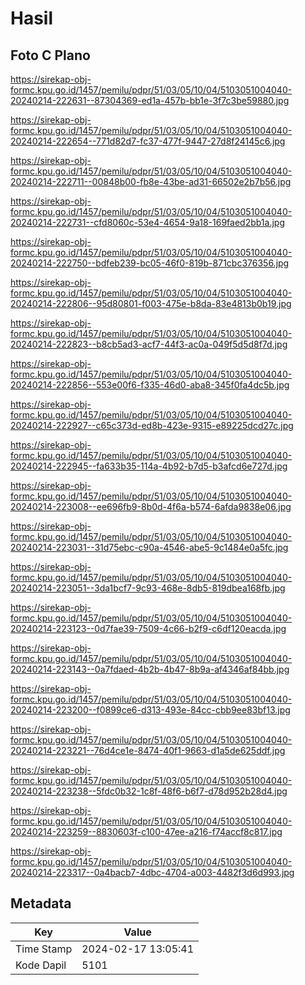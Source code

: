 # Hasil

## Foto C Plano

https://sirekap-obj-formc.kpu.go.id/1457/pemilu/pdpr/51/03/05/10/04/5103051004040-20240214-222631--87304369-ed1a-457b-bb1e-3f7c3be59880.jpg

https://sirekap-obj-formc.kpu.go.id/1457/pemilu/pdpr/51/03/05/10/04/5103051004040-20240214-222654--771d82d7-fc37-477f-9447-27d8f24145c6.jpg

https://sirekap-obj-formc.kpu.go.id/1457/pemilu/pdpr/51/03/05/10/04/5103051004040-20240214-222711--00848b00-fb8e-43be-ad31-66502e2b7b56.jpg

https://sirekap-obj-formc.kpu.go.id/1457/pemilu/pdpr/51/03/05/10/04/5103051004040-20240214-222731--cfd8060c-53e4-4654-9a18-169faed2bb1a.jpg

https://sirekap-obj-formc.kpu.go.id/1457/pemilu/pdpr/51/03/05/10/04/5103051004040-20240214-222750--bdfeb239-bc05-46f0-819b-871cbc376356.jpg

https://sirekap-obj-formc.kpu.go.id/1457/pemilu/pdpr/51/03/05/10/04/5103051004040-20240214-222806--95d80801-f003-475e-b8da-83e4813b0b19.jpg

https://sirekap-obj-formc.kpu.go.id/1457/pemilu/pdpr/51/03/05/10/04/5103051004040-20240214-222823--b8cb5ad3-acf7-44f3-ac0a-049f5d5d8f7d.jpg

https://sirekap-obj-formc.kpu.go.id/1457/pemilu/pdpr/51/03/05/10/04/5103051004040-20240214-222856--553e00f6-f335-46d0-aba8-345f0fa4dc5b.jpg

https://sirekap-obj-formc.kpu.go.id/1457/pemilu/pdpr/51/03/05/10/04/5103051004040-20240214-222927--c65c373d-ed8b-423e-9315-e89225dcd27c.jpg

https://sirekap-obj-formc.kpu.go.id/1457/pemilu/pdpr/51/03/05/10/04/5103051004040-20240214-222945--fa633b35-114a-4b92-b7d5-b3afcd6e727d.jpg

https://sirekap-obj-formc.kpu.go.id/1457/pemilu/pdpr/51/03/05/10/04/5103051004040-20240214-223008--ee696fb9-8b0d-4f6a-b574-6afda9838e06.jpg

https://sirekap-obj-formc.kpu.go.id/1457/pemilu/pdpr/51/03/05/10/04/5103051004040-20240214-223031--31d75ebc-c90a-4546-abe5-9c1484e0a5fc.jpg

https://sirekap-obj-formc.kpu.go.id/1457/pemilu/pdpr/51/03/05/10/04/5103051004040-20240214-223051--3da1bcf7-9c93-468e-8db5-819dbea168fb.jpg

https://sirekap-obj-formc.kpu.go.id/1457/pemilu/pdpr/51/03/05/10/04/5103051004040-20240214-223123--0d7fae39-7509-4c66-b2f9-c6df120eacda.jpg

https://sirekap-obj-formc.kpu.go.id/1457/pemilu/pdpr/51/03/05/10/04/5103051004040-20240214-223143--0a7fdaed-4b2b-4b47-8b9a-af4346af84bb.jpg

https://sirekap-obj-formc.kpu.go.id/1457/pemilu/pdpr/51/03/05/10/04/5103051004040-20240214-223200--f0899ce6-d313-493e-84cc-cbb9ee83bf13.jpg

https://sirekap-obj-formc.kpu.go.id/1457/pemilu/pdpr/51/03/05/10/04/5103051004040-20240214-223221--76d4ce1e-8474-40f1-9663-d1a5de625ddf.jpg

https://sirekap-obj-formc.kpu.go.id/1457/pemilu/pdpr/51/03/05/10/04/5103051004040-20240214-223238--5fdc0b32-1c8f-48f6-b6f7-d78d952b28d4.jpg

https://sirekap-obj-formc.kpu.go.id/1457/pemilu/pdpr/51/03/05/10/04/5103051004040-20240214-223259--8830603f-c100-47ee-a216-f74accf8c817.jpg

https://sirekap-obj-formc.kpu.go.id/1457/pemilu/pdpr/51/03/05/10/04/5103051004040-20240214-223317--0a4bacb7-4dbc-4704-a003-4482f3d6d993.jpg


## Metadata

| Key        | Value               |
| ---------- | ------------------- |
| Time Stamp | 2024-02-17 13:05:41 |
| Kode Dapil | 5101                |




